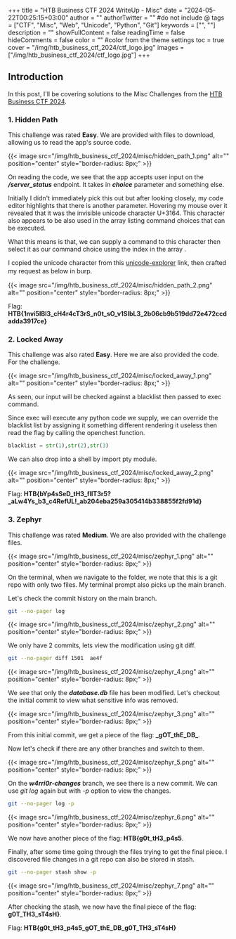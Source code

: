 +++
title = "HTB Business CTF 2024 WriteUp - Misc"
date = "2024-05-22T00:25:15+03:00"
author = ""
authorTwitter = "" #do not include @
tags = ["CTF", "Misc", "Web", "Unicode", "Python", "Git"]
keywords = ["", ""]
description = ""
showFullContent = false
readingTime = false
hideComments = false
color = "" #color from the theme settings
toc = true
cover = "/img/htb_business_ctf_2024/ctf_logo.jpg"
images = ["/img/htb_business_ctf_2024/ctf_logo.jpg"]
+++



## Introduction
In this post, I'll be covering solutions to the Misc Challenges from the [HTB Business CTF 2024](https://ctf.hackthebox.com/event/details/htb-business-ctf-2024-the-vault-of-hope-1474).


### 1. Hidden Path
This challenge was rated **Easy**. We are provided with files to download, allowing us to read the app's source code.

{{< image src="/img/htb_business_ctf_2024/misc/hidden_path_1.png" alt="" position="center" style="border-radius: 8px;" >}}

On reading the code, we see that the app accepts user input on the ***/server_status*** endpoint. It takes in ***choice*** parameter and something else. 

Initially I didn't immediately pick this out but after looking closely, my code editor highlights that there is another parameter. Hovering my mouse over it revealed that it was the invisible unicode character U+3164. This character also appears to be also used in the array listing command choices that can be executed.

What this means is that, we can supply a command to this character then select it as our command choice using the index in the array .

I copied the unicode character from this [unicode-explorer](https://unicode-explorer.com/c/3164) link, then crafted my request as below in burp.ㅤ

{{< image src="/img/htb_business_ctf_2024/misc/hidden_path_2.png" alt="" position="center" style="border-radius: 8px;" >}}

Flag: **HTB{1nvi5IBl3_cH4r4cT3rS_n0t_sO_v1SIbL3_2b06cb9b519dd72e472ccdadda3917ce}**

### 2. Locked Away
This challenge was also rated **Easy**. Here we are also provided the code. For the challenge.

{{< image src="/img/htb_business_ctf_2024/misc/locked_away_1.png" alt="" position="center" style="border-radius: 8px;" >}}

As seen, our input will be checked against a blacklist then passed to exec command.

Since exec will execute any python code we supply, we can override the blacklist list by assigning it something different rendering it useless then read the flag by calling the openchest function. 

```py
blacklist = str(1),str(2),str(3)
```

We can also drop into a shell by import pty module.

{{< image src="/img/htb_business_ctf_2024/misc/locked_away_2.png" alt="" position="center" style="border-radius: 8px;" >}}

Flag: **HTB{bYp4sSeD_tH3_fIlT3r5?_aLw4Ys_b3_c4RefUL!_ab204eba259a305414b338855f2fd91d}**


### 3. Zephyr
This challenge was rated **Medium**. We are also provided with the challenge files.

{{< image src="/img/htb_business_ctf_2024/misc/zephyr_1.png" alt="" position="center" style="border-radius: 8px;" >}}

On the terminal, when we navigate to the folder, we note that this is a git repo with only two files. My terminal prompt also picks up the main branch.

Let's check the commit history on the main branch. 

```sh
git --no-pager log
```
{{< image src="/img/htb_business_ctf_2024/misc/zephyr_2.png" alt="" position="center" style="border-radius: 8px;" >}}

We only have 2 commits, lets view the modification using git diff.

```sh
git --no-pager diff 1501  ae4f
```
{{< image src="/img/htb_business_ctf_2024/misc/zephyr_4.png" alt="" position="center" style="border-radius: 8px;" >}}

We see that only the ***database.db*** file has been modified. Let's checkout the initial commit to view what sensitive info was removed.

{{< image src="/img/htb_business_ctf_2024/misc/zephyr_3.png" alt="" position="center" style="border-radius: 8px;" >}}

From this initial commit, we get a piece of the flag: **\_gOT_thE_DB\_**.

Now let's check if there are any other branches and switch to them.

{{< image src="/img/htb_business_ctf_2024/misc/zephyr_5.png" alt="" position="center" style="border-radius: 8px;" >}}

On the ***w4rri0r-changes*** branch, we see there is a new commit. We can use *git log* again but with *-p* option to view the changes.

```sh
git --no-pager log -p
```

{{< image src="/img/htb_business_ctf_2024/misc/zephyr_6.png" alt="" position="center" style="border-radius: 8px;" >}}

We now have another piece of the flag: **HTB{g0t_tH3_p4s5**.

Finally, after some time going through the files trying to get the final piece. I discovered file changes in a git repo can also be stored in stash.

```sh
git --no-pager stash show -p
```

{{< image src="/img/htb_business_ctf_2024/misc/zephyr_7.png" alt="" position="center" style="border-radius: 8px;" >}}

After checking the stash, we now have the final piece of the flag: **g0T_TH3_sT4sH}**.

Flag: **HTB{g0t_tH3_p4s5_gOT_thE_DB_g0T_TH3_sT4sH}**
